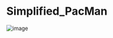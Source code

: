 # Simplified_PacMan
![image](https://bitbucket.org/XiaodongQuan/simplified_pacman/src/master/introduction/showReady.gif)   